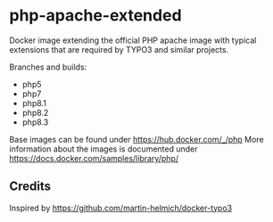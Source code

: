 # php-apache-extended

Docker image extending the official PHP apache image with typical extensions that are required by TYPO3 and similar projects.

Branches and builds:
* php5
* php7
* php8.1
* php8.2
* php8.3

Base images can be found under https://hub.docker.com/_/php
More information about the images is documented under https://docs.docker.com/samples/library/php/

## Credits

Inspired by https://github.com/martin-helmich/docker-typo3
